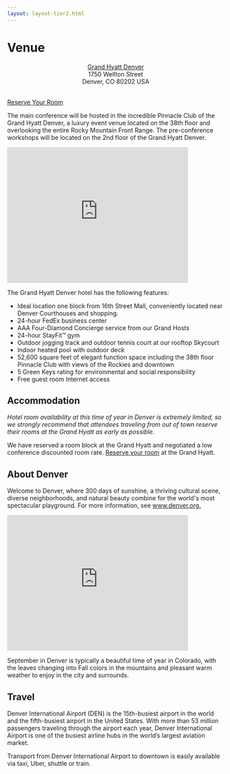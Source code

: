 ```yaml
---
layout: layout-tier2.html
---
```

<div class="section hero venue">
</div>
<div class="container section page">
	<h1 class="section-header">Venue</h1>
  
  <div class="row venue--address--reserve-btn-row">
      <p class="copy" style="text-align: center;"><a href="https://aws.passkey.com/go/exploreddd2018">Grand Hyatt Denver</a><br>1750 Wellton Street<br>Denver, CO 80202 USA</p>
      <br>
      <a class="btn" href="https://www.hyatt.com/en-US/group-booking/DENRD/G-VIGE">Reserve Your Room</a>
  </div>

  <p class="copy">The main conference will be hosted in the incredible Pinnacle Club of the Grand Hyatt Denver, a luxury event venue located on the 38th floor and overlooking the entire Rocky Mountain Front Range. The pre-conference workshops will be located on the 2nd floor of the Grand Hyatt Denver.</p>
  <div class="video-responsive">
    <iframe width="420" height="315" src="https://www.youtube.com/embed/CzZdojjuMm0" frameborder="0" allowfullscreen></iframe>
  </div>

  <p class="copy">The Grand Hyatt Denver hotel has the following features:</p>

  <ul class="copy-list">
  	<li>Ideal location one block from 16th Street Mall, conveniently located near Denver Courthouses and shopping.</li>
  <li>24-hour FedEx business center</li>
  <li>AAA Four-Diamond Concierge service from our Grand Hosts</li>
  <li>24-hour StayFit™ gym</li>
  <li>Outdoor jogging track and outdoor tennis court at our rooftop Skycourt</li>
  <li>Indoor heated pool with outdoor deck</li>
  <li>52,600 square feet of elegant function space including the 38th floor Pinnacle Club with views of the Rockies and downtown</li>
  <li>5 Green Keys rating for environmental and social responsibility</li>
  <li>Free guest room Internet access</li>
  </ul>

  <h2 class="page-subheader">Accommodation</h2>

  <p class="copy"><i>Hotel room availability at this time of year in Denver is extremely limited, so we strongly recommend that attendees traveling from out of town reserve their rooms at the Grand Hyatt as early as possible.</i> </p>
  <p class="copy">We have reserved a room block at the Grand Hyatt and negotiated a low conference discounted room rate. <a href="https://www.hyatt.com/en-US/group-booking/DENRD/G-VIGE">Reserve your room</a> at the Grand Hyatt.</p>

  <h2 class="page-subheader">About Denver</h2>

  <p class="copy">Welcome to Denver, where 300 days of sunshine, a thriving cultural scene, diverse neighborhoods, and natural beauty combine for the world's most spectacular playground. For more information, see <a href="http://www.denver.org">www.denver.org.</a></p>

  <div class="video-responsive">
    <iframe width="420" height="315" src="https://www.youtube.com/embed/26RxUbH8HnU" frameborder="0" allowfullscreen></iframe>
  </div>

  <p class="copy">September in Denver is typically a beautiful time of year in Colorado, with the leaves changing into Fall colors in the mountains and pleasant warm weather to enjoy in the city and surrounds.</p>

<!--   Contact the hotel directly to make your room booking, and mention the conference to receive the discounted rate.</p>
 -->
  <h2 class="page-subheader">Travel</h2>

  <p class="copy">Denver International Airport (DEN) is the 15th-busiest airport in the world and the fifth-busiest airport in the United States. With more than 53 million passengers traveling through the airport each year, Denver International Airport is one of the busiest airline hubs in the world’s largest aviation market.</p>

  <p class="copy">Transport from Denver International Airport to downtown is easily available via taxi, Uber, shuttle or train.</p>
</div>
